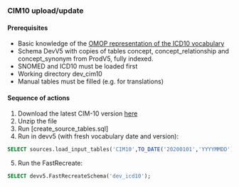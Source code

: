 ### CIM10 upload/update

#### Prerequisites
- Basic knowledge of the [OMOP representation of the ICD10 vocabulary](https://www.ohdsi.org/web/wiki/doku.php?id=documentation:vocabulary:icd10gm)
- Schema DevV5 with copies of tables concept, concept_relationship and concept_synonym from ProdV5, fully indexed.
- SNOMED and ICD10 must be loaded first
- Working directory dev_cim10
- Manual tables must be filled (e.g. for translations)
#### Sequence of actions
1. Download the latest CIM-10 version [here](https://www.atih.sante.fr/nomenclatures-de-recueil-de-linformation/cim#Mises%20%C3%A0%20jour%20de%20la%20CIM-10)
2. Unzip the file 
3. Run [create_source_tables.sql]
4. Run in devv5 (with fresh vocabulary date and version): 
```sql
SELECT sources.load_input_tables('CIM10',TO_DATE('20200101','YYYYMMDD'),'2020 Release');
```
5. Run the FastRecreate:
```sql
SELECT devv5.FastRecreateSchema('dev_icd10'); 
```
